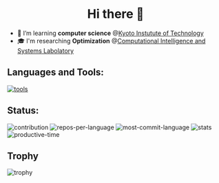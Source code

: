 <h1 align="center">Hi there 👋</h1>

- 🌱 I’m learning **computer science** @[Kyoto Instutute of Technology](https://www.is.kit.ac.jp/)
- 🎓 I'm researching **Optimization** @[Computational Intelligence and Systems Labolatory](https://vega.is.kit.ac.jp/)

## Languages and Tools:

[![tools](https://skillicons.dev/icons?i=astro,aws,bootstrap,c,cpp,cloudflare,css,docker,fastapi,flask,gcp,git,github,githubactions,grafana,html,java,jest,js,kubernetes,latex,linux,nextjs,nginx,nodejs,notion,postgres,postman,py,rails,raspberrypi,react,redis,remix,supabase,sklearn,sqlite,tailwind,terraform,ts,ubuntu,vercel,vim,vitest,vscode,workers&perline=12)](https://skillicons.dev)

## Status:

![contribution](http://github-profile-summary-cards.vercel.app/api/cards/profile-details?username=kimurash&theme=tokyonight)
![repos-per-language](http://github-profile-summary-cards.vercel.app/api/cards/repos-per-language?username=kimurash&theme=tokyonight)
![most-commit-language](http://github-profile-summary-cards.vercel.app/api/cards/most-commit-language?username=kimurash&theme=tokyonight)
![stats](http://github-profile-summary-cards.vercel.app/api/cards/stats?username=kimurash&theme=tokyonight)
![productive-time](http://github-profile-summary-cards.vercel.app/api/cards/productive-time?username=kimurash&theme=tokyonight&utcOffset=9)

## Trophy

![trophy](https://github-profile-trophy.vercel.app/?username=kimurash&theme=onedark&column=7)
